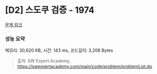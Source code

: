 # [D2] 스도쿠 검증 - 1974 

[문제 링크](https://swexpertacademy.com/main/code/problem/problemDetail.do?contestProbId=AV5Psz16AYEDFAUq) 

### 성능 요약

메모리: 30,620 KB, 시간: 143 ms, 코드길이: 3,208 Bytes



> 출처: SW Expert Academy, https://swexpertacademy.com/main/code/problem/problemList.do